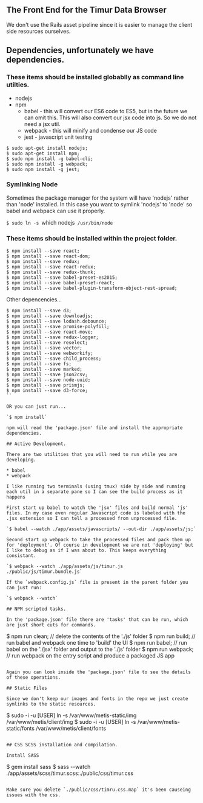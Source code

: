 ## The Front End for the Timur Data Browser

  We don't use the Rails asset pipeline since it is easier to manage the client side resources ourselves.

## Dependencies, unfortunately we have dependencies.

### These items should be installed globablly as command line utilties.
  * nodejs
  * npm
    * babel - this will convert our ES6 code to ES5, but in the future we can omit this. This will also convert our jsx code into js. So we do not need a jsx util.
    * webpack - this will minify and condense our JS code
    * jest - javascript unit testing

  ```
  $ sudo apt-get install nodejs;
  $ sudo apt-get install npm;
  $ sudo npm install -g babel-cli;
  $ sudo npm install -g webpack;
  $ sudo npm install -g jest;
  ```

### Symlinking Node
  
  Sometimes the package manager for the system will have 'nodejs' rather than 'node' installed. In this case you want to symlink 'nodejs' to 'node' so babel and webpack can use it properly.

  `$ sudo ln -s `which nodejs` /usr/bin/node`
 
### These items should be installed within the project folder.

  ```
  $ npm install --save react;
  $ npm install --save react-dom;
  $ npm install --save redux;
  $ npm install --save react-redux;
  $ npm install --save redux-thunk;
  $ npm install --save babel-preset-es2015;
  $ npm install --save babel-preset-react;
  $ npm install --save babel-plugin-transform-object-rest-spread;
  ```

  Other depencencies...
  ```
  $ npm install --save d3;
  $ npm install --save downloadjs;
  $ npm install --save lodash.debounce;
  $ npm install --save promise-polyfill;
  $ npm install --save react-move;
  $ npm install --save redux-logger;
  $ npm install --save reselect;
  $ npm install --save vector;
  $ npm install --save webworkify;
  $ npm install --save child_process;
  $ npm install --save fs;
  $ npm install --save marked;
  $ npm install --save json2csv;
  $ npm install --save node-uuid;
  $ npm install --save prismjs;
  $ npm install --save d3-force;
  ``

  OR you can just run...

  `$ npm install`

  npm will read the 'package.json' file and install the appropriate dependencies.

## Active Development.

  There are two utilities that you will need to run while you are developing.

  * babel
  * webpack

  I like running two terminals (using tmux) side by side and running each util in a separate pane so I can see the build process as it happens

  First start up babel to watch the 'jsx' files and build normal 'js' files. In my case even regular Javascript code is labeled with the .jsx extension so I can tell a processed from unprocessed file.

  `$ babel --watch ./app/assets/javascripts/ --out-dir ./app/assets/js;`

  Second start up webpack to take the processed files and pack them up for 'deployment'. Of course in development we are not 'deploying' but I like to debug as if I was about to. This keeps everything consistant.

  `$ webpack --watch ./app/assets/js/timur.js ./public/js/timur.bundle.js`

  If the `webpack.config.js` file is present in the parent folder you can just run:

  `$ webpack --watch`

## NPM scripted tasks. 

  In the 'package.json' file there are 'tasks' that can be run, which are just short cuts for commands.
  
  ```
  $ npm run clean; // delete the contents of the './js' folder
  $ npm run build; // run babel and webpack one time to 'build' the UI
  $ npm run babel; // run babel on the './jsx' folder and output to the './js' folder
  $ npm run webpack; // run webpack on the entry script and produce a packaged JS app 
  ```

  Again you can look inside the 'package.json' file to see the details of these operations.

## Static Files

  Since we don't keep our images and fonts in the repo we just create symlinks to the static resources.

  ```
  $ sudo -i -u [USER] ln -s /var/www/metis-static/img /var/www/metis/client/img
  $ sudo -i -u [USER] ln -s /var/www/metis-static/fonts /var/www/metis/client/fonts
  ```

## CSS SCSS installation and compilation.

  Install SASS

  ```
  $ gem install sass
  $ sass --watch ./app/assets/scss/timur.scss:./public/css/timur.css
  ```

  Make sure you delete `./public/css/timru.css.map` it's been causeing issues with the css.


